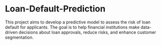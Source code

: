 # Loan-Default-Prediction
This project aims to develop a predictive model to assess the risk of loan default for applicants. The goal is to help financial institutions make data-driven decisions about loan approvals, reduce risks, and enhance customer segmentation.
